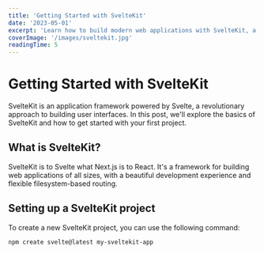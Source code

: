 ```yaml
---
title: 'Getting Started with SvelteKit'
date: '2023-05-01'
excerpt: 'Learn how to build modern web applications with SvelteKit, a powerful framework for creating server-rendered Svelte apps.'
coverImage: '/images/sveltekit.jpg'
readingTime: 5
---
```


# Getting Started with SvelteKit

SvelteKit is an application framework powered by Svelte, a revolutionary approach to building user interfaces. In this post, we'll explore the basics of SvelteKit and how to get started with your first project.

## What is SvelteKit?

SvelteKit is to Svelte what Next.js is to React. It's a framework for building web applications of all sizes, with a beautiful development experience and flexible filesystem-based routing.

## Setting up a SvelteKit project

To create a new SvelteKit project, you can use the following command:

```bash
npm create svelte@latest my-sveltekit-app
```
